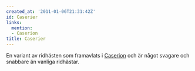 ```yaml
---
created_at: '2011-01-06T21:31:42Z'
id: Caserier
links:
  mention:
  - Caserion
title: Caserier
---
```


En variant av ridhästen som framavlats i [Caserion] och är något svagare och snabbare än vanliga
ridhästar.

  [Caserion]: Caserion